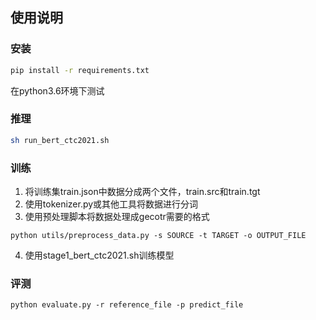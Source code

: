 ## 使用说明


### 安装
```.bash
pip install -r requirements.txt
```

在python3.6环境下测试


### 推理
```.bash
sh run_bert_ctc2021.sh
```

### 训练
1. 将训练集train.json中数据分成两个文件，train.src和train.tgt  
2. 使用tokenizer.py或其他工具将数据进行分词  
3. 使用预处理脚本将数据处理成gecotr需要的格式  
```
python utils/preprocess_data.py -s SOURCE -t TARGET -o OUTPUT_FILE
```
4. 使用stage1_bert_ctc2021.sh训练模型  


### 评测
```
python evaluate.py -r reference_file -p predict_file
```
